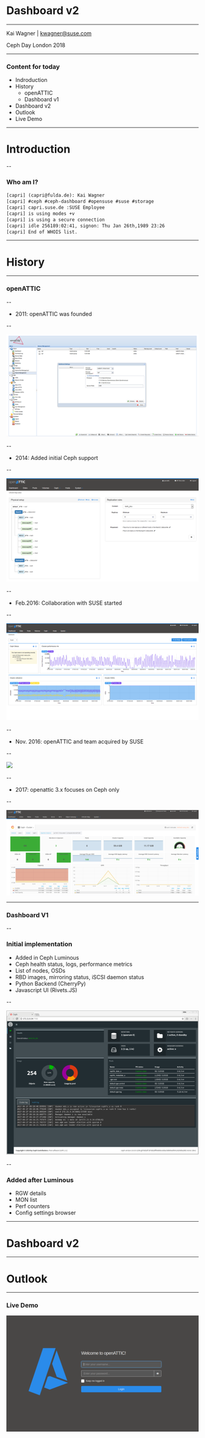 # Dashboard v2

<hr>
<p>Kai Wagner | <a href="mailto:kwagner@suse.com">kwagner@suse.com</a></p>
<p>Ceph Day London 2018</p>

---

### Content for today

* Indroduction
* History
  * openATTIC
  * Dashboard v1
* Dashboard v2
* Outlook
* Live Demo

---

# Introduction

--

### Who am I?

```
[capri] (capri@fulda.de): Kai Wagner
[capri] #ceph #ceph-dashboard #opensuse #suse #storage 
[capri] capri.suse.de :SUSE Employee 
[capri] is using modes +v
[capri] is using a secure connection
[capri] idle 256189:02:41, signon: Thu Jan 26th,1989 23:26
[capri] End of WHOIS list.
```

---

# History

---

### openATTIC

--

* 2011: openATTIC was founded

--

<img src="images/openattic-1.x.png" style="background:none; border:none; box-shadow:none;">

--

* 2014: Added initial Ceph support

--

<img src="images/openattic-crush-map.png" style="background:none; border:none; box-shadow:none;">

--

* Feb.2016: Collaboration with SUSE started

--

<img src="images/openattic-v2-monitoring.png" style="background:none; border:none; box-shadow:none;">

--

* Nov. 2016: openATTIC and team acquired by SUSE

--

<img src="images/openattic-team-2016.jpg" style="background:none; border:none; box-shadow:none;">

--

* 2017: openattic 3.x focuses on Ceph only

--

<img src="images/openattic-v3-dashboard.png" style="background:none; border:none; box-shadow:none;">

---

### Dashboard V1

--

### Initial implementation

* Added in Ceph Luminous
* Ceph health status, logs, performance metrics
* List of nodes, OSDs
* RBD images, mirroring status, iSCSI daemon status
* Python Backend (CherryPy)
* Javascript UI (Rivets.JS)

--

<img src="images/dashboardv1_frontpage.png" style="background:none; border:none; box-shadow:none;">

--

### Added after Luminous
  
* RGW details
* MON list
* Perf counters
* Config settings browser

---

# Dashboard v2

---

# Outlook

---

### Live Demo

<a href="http://demo.openattic.org" target="_blank"><img src="images/openattic-login.png" /></a>
